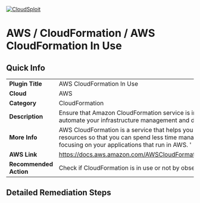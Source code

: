 [![CloudSploit](https://cloudsploit.com/img/logo-new-big-text-100.png "CloudSploit")](https://cloudsploit.com)
# AWS / CloudFormation / AWS CloudFormation In Use
## Quick Info
| | |
|-|-|
| **Plugin Title** | AWS CloudFormation In Use |
| **Cloud** | AWS |
| **Category** | CloudFormation |
| **Description** | Ensure that Amazon CloudFormation service is in use within your AWS account to automate your infrastructure management and deployment. |
| **More Info** | AWS CloudFormation is a service that helps you model and set up your AWS resources so that you can spend less time managing those resources and more time focusing on your applications that run in AWS. ' |
| **AWS Link** | https://docs.aws.amazon.com/AWSCloudFormation/latest/UserGuide/Welcome.html |
| **Recommended Action** | Check if CloudFormation is in use or not by observing the stacks |
## Detailed Remediation Steps
